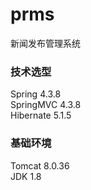 # prms
新闻发布管理系统

### 技术选型
Spring 4.3.8  
SpringMVC 4.3.8  
Hibernate 5.1.5  

### 基础环境
Tomcat 8.0.36  
JDK 1.8  
